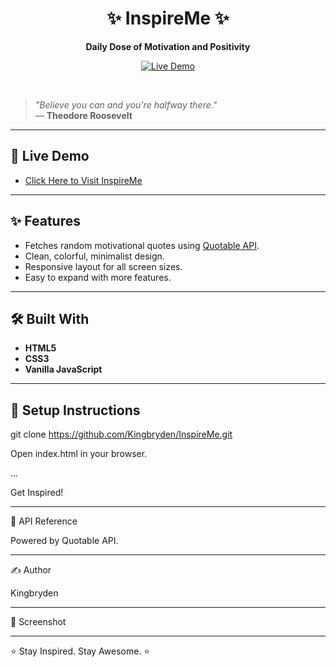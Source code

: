 <h1 align="center">✨ InspireMe ✨</h1>

<p align="center">
  <b>Daily Dose of Motivation and Positivity</b>  
</p>

<p align="center">
  <a href="https://kingbryden.github.io/InspireMe/" target="_blank">
    <img src="https://img.shields.io/badge/Live%20Demo-Visit%20Now-4A90E2?style=for-the-badge" alt="Live Demo">
  </a>
</p>

<br>

> _"Believe you can and you're halfway there."_  
> — **Theodore Roosevelt**

---

## 🚀 Live Demo
- [Click Here to Visit InspireMe](https://kingbryden.github.io/InspireMe/)

---

## ✨ Features
- Fetches random motivational quotes using [Quotable API](https://api.quotable.io/).
- Clean, colorful, minimalist design.
- Responsive layout for all screen sizes.
- Easy to expand with more features.

---

## 🛠️ Built With
- **HTML5**
- **CSS3**
- **Vanilla JavaScript**

---

## 🧰 Setup Instructions

git clone https://github.com/Kingbryden/InspireMe.git

Open index.html in your browser.

...

Get Inspired!

---

📡 API Reference

Powered by Quotable API.



---

✍️ Author

Kingbryden



---

📸 Screenshot




---

⭐ Stay Inspired. Stay Awesome. ⭐
